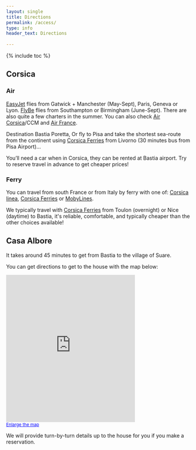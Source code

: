 ```yaml
---
layout: single
title: Directions
permalink: /access/
type: info
header_text: Directions
  
---
```


{% include toc %}

## Corsica

### Air

[EasyJet](http://www.easyjet.com/) flies from Gatwick + Manchester
(May-Sept), Paris, Geneva or Lyon.
[FlyBe](http://www.flybe.com) flies from Southampton
or Birmingham (June-Sept).
There are also quite a few charters in the summer.  You can also check
[Air Corsica](http://www.aircorsica.com/)/CCM and
[Air France](http://www.airfrance.com).

Destination Bastia Poretta, Or fly to Pisa and take the shortest
sea-route from the continent using
[Corsica Ferries](https://corsica-ferries.co.uk/) from Livorno (30
minutes bus from Pisa Airport)...

You’ll need a car when in Corsica, they can be rented at Bastia
airport. Try to reserve travel in advance to get cheaper prices!

### Ferry

You can travel from south France or from Italy by ferry with one of:
[Corsica linea](http://www.corsicalinea.com/),
[Corsica Ferries](https://www.corsica-ferries.co.uk/) or
[MobyLines](http://www.mobylines.com/).

We typically travel with
[Corsica Ferries](https://www.corsica-ferries.co.uk/) from Toulon
(overnight) or Nice (daytime) to Bastia, it's reliable, comfortable,
and typically cheaper than the other choices available!

## Casa Albore

It takes around 45 minutes to get from Bastia to the village of Suare.

You can get directions to get to the house with the map below:

<iframe width="350" height="400" frameborder="0" scrolling="no" marginheight="0" marginwidth="0" src="https://maps.google.com/maps?f=q&amp;source=s_q&amp;hl=en&amp;geocode=&amp;q=suare,+cagnano,+france&amp;aq=&amp;sll=37.0625,-95.677068&amp;sspn=34.587666,71.982422&amp;ie=UTF8&amp;hq=&amp;hnear=Suare,+Cagnano,+Haute-Corse,+Corse,+France&amp;iwloc=near&addr&amp;t=m&amp;ll=42.847779,9.380951&amp;spn=0.402738,0.479279&amp;z=10&amp;output=embed"></iframe><br /><small><a href="https://maps.google.com/maps?f=q&amp;source=embed&amp;hl=fr&amp;geocode=&amp;q=suare,+cagnano,+france&amp;aq=&amp;sll=37.0625,-95.677068&amp;sspn=34.587666,71.982422&amp;ie=UTF8&amp;hq=&amp;hnear=Suare,+Cagnano,+Haute-Corse,+Corse,+France&amp;t=m&amp;ll=42.847779,9.380951&amp;spn=0.402738,0.479279&amp;z=10" style="color:#0000FF;text-align:left">Enlarge the map</a></small>

We will provide turn-by-turn details up to the house for you if you make a reservation.
